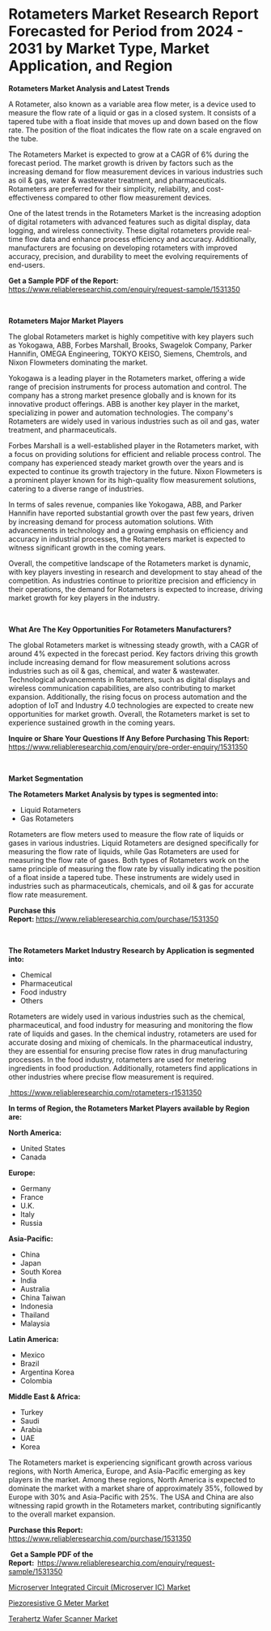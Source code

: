 <p><h1>Rotameters Market Research Report Forecasted for Period from 2024 -  2031 by Market Type, Market Application, and Region</h1></p><p><strong>Rotameters Market Analysis and Latest Trends</strong></p>
<p><p>A Rotameter, also known as a variable area flow meter, is a device used to measure the flow rate of a liquid or gas in a closed system. It consists of a tapered tube with a float inside that moves up and down based on the flow rate. The position of the float indicates the flow rate on a scale engraved on the tube.</p><p>The Rotameters Market is expected to grow at a CAGR of 6% during the forecast period. The market growth is driven by factors such as the increasing demand for flow measurement devices in various industries such as oil & gas, water & wastewater treatment, and pharmaceuticals. Rotameters are preferred for their simplicity, reliability, and cost-effectiveness compared to other flow measurement devices.</p><p>One of the latest trends in the Rotameters Market is the increasing adoption of digital rotameters with advanced features such as digital display, data logging, and wireless connectivity. These digital rotameters provide real-time flow data and enhance process efficiency and accuracy. Additionally, manufacturers are focusing on developing rotameters with improved accuracy, precision, and durability to meet the evolving requirements of end-users.</p></p>
<p><strong>Get a Sample PDF of the Report:&nbsp;</strong> <a href="https://www.reliableresearchiq.com/enquiry/request-sample/1531350">https://www.reliableresearchiq.com/enquiry/request-sample/1531350</a></p>
<p>&nbsp;</p>
<p><strong>Rotameters Major Market Players</strong></p>
<p><p>The global Rotameters market is highly competitive with key players such as Yokogawa, ABB, Forbes Marshall, Brooks, Swagelok Company, Parker Hannifin, OMEGA Engineering, TOKYO KEISO, Siemens, Chemtrols, and Nixon Flowmeters dominating the market.</p><p>Yokogawa is a leading player in the Rotameters market, offering a wide range of precision instruments for process automation and control. The company has a strong market presence globally and is known for its innovative product offerings. ABB is another key player in the market, specializing in power and automation technologies. The company's Rotameters are widely used in various industries such as oil and gas, water treatment, and pharmaceuticals.</p><p>Forbes Marshall is a well-established player in the Rotameters market, with a focus on providing solutions for efficient and reliable process control. The company has experienced steady market growth over the years and is expected to continue its growth trajectory in the future. Nixon Flowmeters is a prominent player known for its high-quality flow measurement solutions, catering to a diverse range of industries.</p><p>In terms of sales revenue, companies like Yokogawa, ABB, and Parker Hannifin have reported substantial growth over the past few years, driven by increasing demand for process automation solutions. With advancements in technology and a growing emphasis on efficiency and accuracy in industrial processes, the Rotameters market is expected to witness significant growth in the coming years.</p><p>Overall, the competitive landscape of the Rotameters market is dynamic, with key players investing in research and development to stay ahead of the competition. As industries continue to prioritize precision and efficiency in their operations, the demand for Rotameters is expected to increase, driving market growth for key players in the industry.</p></p>
<p>&nbsp;</p>
<p><strong>What Are The Key Opportunities For Rotameters Manufacturers?</strong></p>
<p><p>The global Rotameters market is witnessing steady growth, with a CAGR of around 4% expected in the forecast period. Key factors driving this growth include increasing demand for flow measurement solutions across industries such as oil & gas, chemical, and water & wastewater. Technological advancements in Rotameters, such as digital displays and wireless communication capabilities, are also contributing to market expansion. Additionally, the rising focus on process automation and the adoption of IoT and Industry 4.0 technologies are expected to create new opportunities for market growth. Overall, the Rotameters market is set to experience sustained growth in the coming years.</p></p>
<p><strong>Inquire or Share Your Questions If Any Before Purchasing This Report:</strong> <a href="https://www.reliableresearchiq.com/enquiry/pre-order-enquiry/1531350">https://www.reliableresearchiq.com/enquiry/pre-order-enquiry/1531350</a></p>
<p>&nbsp;</p>
<p><strong>Market Segmentation</strong></p>
<p><strong>The Rotameters Market Analysis by types is segmented into:</strong></p>
<p><ul><li>Liquid Rotameters</li><li>Gas Rotameters</li></ul></p>
<p><p>Rotameters are flow meters used to measure the flow rate of liquids or gases in various industries. Liquid Rotameters are designed specifically for measuring the flow rate of liquids, while Gas Rotameters are used for measuring the flow rate of gases. Both types of Rotameters work on the same principle of measuring the flow rate by visually indicating the position of a float inside a tapered tube. These instruments are widely used in industries such as pharmaceuticals, chemicals, and oil & gas for accurate flow rate measurement.</p></p>
<p><strong>Purchase this Report:&nbsp;</strong><a href="https://www.reliableresearchiq.com/purchase/1531350">https://www.reliableresearchiq.com/purchase/1531350</a></p>
<p>&nbsp;</p>
<p><strong>The Rotameters Market Industry Research by Application is segmented into:</strong></p>
<p><ul><li>Chemical</li><li>Pharmaceutical</li><li>Food industry</li><li>Others</li></ul></p>
<p><p>Rotameters are widely used in various industries such as the chemical, pharmaceutical, and food industry for measuring and monitoring the flow rate of liquids and gases. In the chemical industry, rotameters are used for accurate dosing and mixing of chemicals. In the pharmaceutical industry, they are essential for ensuring precise flow rates in drug manufacturing processes. In the food industry, rotameters are used for metering ingredients in food production. Additionally, rotameters find applications in other industries where precise flow measurement is required.</p></p>
<p><a href="https://www.reliableresearchiq.com/rotameters-r1531350">&nbsp;https://www.reliableresearchiq.com/rotameters-r1531350</a></p>
<p><strong>In terms of Region, the Rotameters Market Players available by Region are:</strong></p>
<p>
    <p> <strong> North America: </strong>
        <ul>
            <li>United States</li>
            <li>Canada</li>
        </ul>
        </p> 
    <p> <strong> Europe: </strong>
        <ul>
            <li>Germany</li>
            <li>France</li>
            <li>U.K.</li>
            <li>Italy</li>
            <li>Russia</li>
        </ul>
        </p> 
    <p> <strong> Asia-Pacific: </strong>
        <ul>
            <li>China</li>
            <li>Japan</li>
            <li>South Korea</li>
            <li>India</li>
            <li>Australia</li>
            <li>China Taiwan</li>
            <li>Indonesia</li>
            <li>Thailand</li>
            <li>Malaysia</li>
        </ul>
        </p> 
    <p> <strong> Latin America: </strong>
        <ul>
            <li>Mexico</li>
            <li>Brazil</li>
            <li>Argentina Korea</li>
            <li>Colombia</li>
        </ul>
        </p> 
    <p> <strong> Middle East & Africa: </strong>
        <ul>
            <li>Turkey</li>
            <li>Saudi</li>
            <li>Arabia</li>
            <li>UAE</li>
            <li>Korea</li>
        </ul>
    </p>
    </p>
<p><p>The Rotameters market is experiencing significant growth across various regions, with North America, Europe, and Asia-Pacific emerging as key players in the market. Among these regions, North America is expected to dominate the market with a market share of approximately 35%, followed by Europe with 30% and Asia-Pacific with 25%. The USA and China are also witnessing rapid growth in the Rotameters market, contributing significantly to the overall market expansion.</p></p>
<p><strong>Purchase this Report: </strong><a href="https://www.reliableresearchiq.com/purchase/1531350">https://www.reliableresearchiq.com/purchase/1531350</a></p>
<p>&nbsp;<strong>Get a Sample PDF of the Report:&nbsp;&nbsp;</strong><a href="https://www.reliableresearchiq.com/enquiry/request-sample/1531350">https://www.reliableresearchiq.com/enquiry/request-sample/1531350</a></p>
<p><strong></strong></p>
<p><p><a href="https://github.com/pennyaldbrittonh658/Market-Research-Report-List-1/blob/main/microserver-integrated-circuit-microserver-ic-market.md">Microserver Integrated Circuit (Microserver IC) Market</a></p><p><a href="https://github.com/susanjprice2023/Market-Research-Report-List-2/blob/main/piezoresistive-g-meter-market.md">Piezoresistive G Meter Market</a></p><p><a href="https://github.com/dmmanir420/Market-Research-Report-List-1/blob/main/terahertz-wafer-scanner-market.md">Terahertz Wafer Scanner Market</a></p></p>